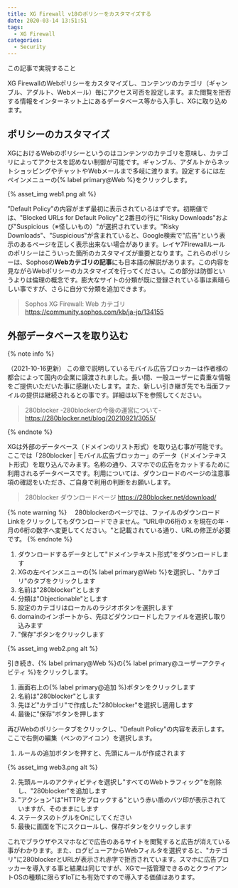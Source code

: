 ```yaml
---
title: XG Firewall v18のポリシーをカスタマイズする
date: 2020-03-14 13:51:51
tags:
  - XG Firewall
categories:
  - Security
---
```


<p class="onepoint">この記事で実現すること</p>

XG FirewallのWebポリシーをカスタマイズし、コンテンツのカテゴリ（ギャンブル、アダルト、Webメール）毎にアクセス可否を設定します。また閲覧を拒否する情報をインターネット上にあるデータベース等から入手し、XGに取り込めます。

<!-- more -->

## ポリシーのカスタマイズ

XGにおけるWebのポリシーというのはコンテンツのカテゴリを意味し、カテゴリによってアクセスを認めない制御が可能です。ギャンブル、アダルトからネットショッピングやチャットやWebメールまで多岐に渡ります。設定するには左ペインメニューの{% label primary@Web %}をクリックします。

{% asset_img web1.png alt %}

”Default Policy”の内容がまず最初に表示されているはずです。初期値では、"Blocked URLs for Default Policy"と2番目の行に"Risky Downloads"および"Suspicious（※怪しいもの）"が選択されています。"Risky Downloads"、"Suspicious"が含まれていると、Google検索で"広告"という表示のあるページを正しく表示出来ない場合があります。レイヤ7Firewallルールのポリシーはこういった箇所のカスタマイズが重要となります。これらのポリシーは、Sophosの**Webカテゴリの記事**にも日本語の解説があります。この内容を見ながらWebポリシーのカスタマイズを行ってください。この部分は防御というよりは倫理の概念です。膨大なサイトの分類が既に登録されている事は素晴らしい事ですが、さらに自分で分類を追加できます。
> Sophos XG Firewall: Web カテゴリ
 <https://community.sophos.com/kb/ja-jp/134155>

## 外部データベースを取り込む

{% note info  %}

（2021-10-16更新）
この章で説明しているモバイル広告ブロッカーは作者様の都合によって国内の企業に譲渡されました。長い間、一般ユーザーに貴重な情報をご提供いただいた事に感謝いたします。また、新しい引き継ぎ先でも当面ファイルの提供は継続されるとの事です。詳細は以下を参照してください。
> 280blocker -280blockerの今後の運営について-
 <https://280blocker.net/blog/20210921/3055/>

{% endnote %}

XGは外部のデータベース（ドメインのリスト形式）を取り込む事が可能です。ここでは「280blocker | モバイル広告ブロッカー」のデータ（ドメインテキスト形式）を取り込んでみます。名称の通り、スマホでの広告をカットするために利用されるデータベースです。利用については、ダウンロードのページの注意事項の確認をいただき、ご自身で利用の判断をお願いします。
> 280blocker ダウンロードページ
 <https://280blocker.net/download/>

{% note warning %}
　280blockerのページでは、ファイルのダウンロードLinkをクリックしてもダウンロードできません。"URL中の6桁のｘを現在の年・月の6桁の数字へ変更してください。"と記載されている通り、URLの修正が必要です。
{% endnote %}

1. ダウンロードするデータとして"ドメインテキスト形式"をダウンロードします
2. XGの左ペインメニューの{% label primary@Web %}を選択し、"カテゴリ"のタブをクリックします
3. 名前は"280blocker"とします
4. 分類は"Objectionable"とします
5. 設定のカテゴリはローカルのラジオボタンを選択します
6. domainのインポートから、先ほどダウンロードしたファイルを選択し取り込みます
7. "保存"ボタンをクリックします

{% asset_img web2.png alt %}


引き続き、{% label primary@Web %}の{% label primary@ユーザーアクティビティ %}をクリックします。

1. 画面右上の{% label primary@追加 %}ボタンをクリックします
2. 名前は"280blocker"とします
3. 先ほど"カテゴリ"で作成した"280blocker"を選択し適用します
4. 最後に"保存"ボタンを押します

再びWebのポリシータブをクリックし、"Default Policy"の内容を表示します。ここで右側の編集（ペンのアイコン）を選択します。

1. ルールの追加ボタンを押すと、先頭にルールが作成されます

{% asset_img web3.png alt %}

2. 先頭ルールのアクティビティを選択し"すべてのWebトラフィック"を削除し、"280blocker"を追加します
3. "アクション"は"HTTPをブロックする"という赤い盾のバツ印が表示されていますが、そのままにします
4. ステータスのトグルをOnにしてください
5. 最後に画面を下にスクロールし、保存ボタンをクリックします

これでブラウザやスマホなどで広告のあるサイトを閲覧すると広告が消えている事がわかります。また、ログビューアからWebフィルタを選択すると、"カテゴリ"に280blockerとURLが表示され赤字で拒否されています。スマホに広告ブロッカーを導入する事と結果は同じですが、XGで一括管理できるのとクライアントOSの種類に限らずIoTにも有効ですので導入する価値はあります。
